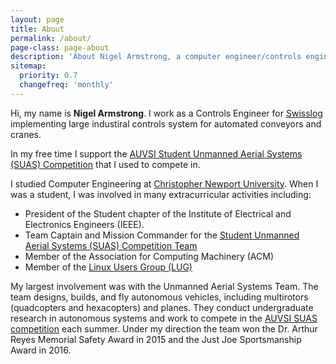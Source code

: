 ```yaml
---
layout: page
title: About
permalink: /about/
page-class: page-about
description: 'About Nigel Armstrong, a computer engineer/controls engineer'
sitemap:
  priority: 0.7
  changefreq: 'monthly'
---
```


Hi, my name is __Nigel Armstrong__. I work as a Controls Engineer for [Swisslog](http://swisslog.com) implementing large industiral controls system for automated conveyors and cranes.

In my free time I support the [AUVSI Student Unmanned Aerial Systems (SUAS) Competition](http://auvsi-suas.org) that I used to compete in.

I studied Computer Engineering at [Christopher Newport University](http://cnu.edu/academics/departments/pcse/majorsminors/computerengineering/).
When I was a student, I was involved in many extracurricular activities including:

 * President of the Student chapter of the Institute of Electrical and Electronics Engineers (IEEE).
 * Team Captain and Mission Commander for the [Student Unmanned Aerial Systems (SUAS) Competition Team](https://github.com/cnuuaslab)
 * Member of the Association for Computing Machinery (ACM)
 * Member of the [Linux Users Group (LUG)](//cnulug.org)

My largest involvement was with the Unmanned Aerial Systems Team. The team designs, builds, and fly autonomous vehicles, including multirotors (quadcopters and hexacopters) and planes.
They conduct undergraduate research in autonomous systems and work to compete in the [AUVSI SUAS competition](http://www.auvsi-seafarer.org/) each summer. Under my direction the team won the Dr. Arthur Reyes Memorial Safety Award in 2015 and the Just Joe Sportsmanship Award in 2016.
